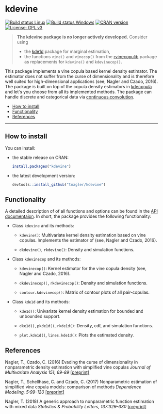 
kdevine
=======

[![Build status Linux](https://travis-ci.org/tnagler/kdevine.svg?branch=master)](https://travis-ci.org/tnagler/kdevine) [![Build status Windows](https://ci.appveyor.com/api/projects/status/epfs987wspjqkwlk/branch/master?svg=true)](https://ci.appveyor.com/project/tnagler/kdevine) [![CRAN version](http://www.r-pkg.org/badges/version/kdevine)](https://cran.r-project.org/package=kdevine) [![License: GPL v3](https://img.shields.io/badge/License-GPL%20v3-blue.svg)](http://www.gnu.org/licenses/gpl-3.0)

> **The kdevine package is no longer actively developed.** Consider using
> - the [kde1d](https://github.com/tnagler/kde1d) package for marginal estimation,
> - the functions `vine()` and `vinecop()` from the [rvinecopulib](https://github.com/vinecopulib/rvinecopulib) package as replacements for `kdevine()` and `kdevinecop()`.

This package implements a vine copula based kernel density estimator. The estimator does not suffer from the curse of dimensionality and is therefore well suited for high-dimensional applications (see, Nagler and Czado, 2016). The package is built on top of the copula density estimators in [kdecopula](https://github.com/tnagler/kdecopula) and let's you choose from all its implemented methods. The package can handle discrete and categorical data via [continuous convolution](https://github.com/tnagler/cctools).

-   [How to install](#how-to-install)
-   [Functionality](#functionality)
-   [References](#references)

------------------------------------------------------------------------

How to install
--------------

You can install:

-   the stable release on CRAN:

    ``` r
    install.packages("kdevine")
    ```

-   the latest development version:

    ``` r
    devtools::install_github("tnagler/kdevine")
    ```

Functionality
-------------

A detailed description of of all functions and options can be found in the [API documentaion](https://tnagler.github.io/kdevine/reference/index.html). In short, the package provides the following functionality:

-   Class `kdevine` and its methods:

    -   `kdevine()`: Multivariate kernel density estimation based on vine copulas. Implements the estimator of (see, Nagler and Czado, 2016).

    -   `dkdevine()`, `rkdevine()`: Density and simulation functions.

-   Class `kdevinecop` and its methods:

    -   `kdevinecop()`: Kernel estimator for the vine copula density (see, Nagler and Czado, 2016).

    -   `dkdevinecop()`, `rkdevinecop()`: Density and simulation functions.

    -   `contour.kdevinecop()`: Matrix of contour plots of all pair-copulas.

-   Class `kde1d` and its methods:

    -   `kde1d()`: Univariate kernel density estimation for bounded and unbounded support.

    -   `dke1d()`, `pkde1d()`, `rkde1d()`: Density, cdf, and simulation functions.

    -   `plot.kde1d()`, `lines.kde1d()`: Plots the estimated density.

References
----------

Nagler, T., Czado, C. (2016)
Evading the curse of dimensionality in nonparametric density estimation with simplified vine copulas
*Journal of Multivariate Analysis 151, 69-89* [\[preprint\]](http://arxiv.org/abs/1503.03305)

Nagler, T., Schellhase, C. and Czado, C. (2017)
Nonparametric estimation of simplified vine copula models: comparison of methods
*Dependence Modeling, 5:99-120* [\[preprint\]](http://arxiv.org/abs/1701.00845)

Nagler, T. (2018)
A generic approach to nonparametric function estimation with mixed data
*Statistics & Probability Letters, 137:326–330* [\[preprint\]](https://arxiv.org/abs/1704.07457)
